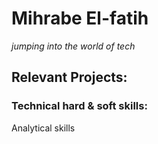 # Mihrabe El-fatih 
*jumping into the world of tech*

## Relevant Projects:

### Technical hard & soft skills:
Analytical skills
